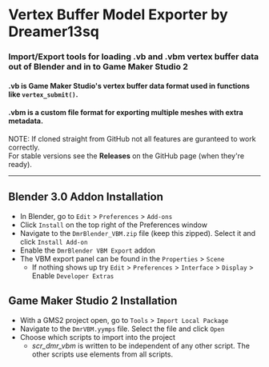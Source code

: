 # Vertex Buffer Model Exporter by Dreamer13sq
### Import/Export tools for loading .vb and .vbm vertex buffer data out of Blender and in to Game Maker Studio 2
#### .vb is Game Maker Studio's **vertex buffer data** format used in functions like `vertex_submit()`.
#### .vbm is a custom file format for exporting **multiple meshes** with extra metadata.  

NOTE: If cloned straight from GitHub not all features are guranteed to work correctly.  
For stable versions see the **Releases** on the GitHub page (when they're ready).

-----
  
## Blender 3.0 Addon Installation
* In Blender, go to `Edit` > `Preferences` > `Add-ons`
* Click `Install` on the top right of the Preferences window
* Navigate to the `DmrBlender_VBM.zip` file (keep this zipped). Select it and click `Install Add-on`
* Enable the `DmrBlender VBM Export` addon
* The VBM export panel can be found in the `Properties` > `Scene`
     * If nothing shows up try `Edit` > `Preferences` > `Interface` > `Display` > Enable `Developer Extras`

## Game Maker Studio 2 Installation
* With a GMS2 project open, go to `Tools` > `Import Local Package`
* Navigate to the `DmrVBM.yymps` file. Select the file and click `Open`
* Choose which scripts to import into the project
    * *scr_dmr_vbm* is written to be independent of any other script.  The other scripts use elements from all scripts.

